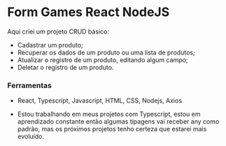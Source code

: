 # Form Games React NodeJS

Aqui criei um projeto CRUD básico:

- Cadastrar um produto;
- Recuperar os dados de um produto ou uma lista de produtos;
- Atualizar o registro de um produto, editando algum campo;
- Deletar o registro de um produto.

### Ferramentas

 - React, Typescript, Javascript, HTML, CSS, Nodejs, Axios
 
 - Estou trabalhando em meus projetos com Typescript, estou em aprendizado constante então algumas tipagens vai receber any como padrão, mas os próximos  projetos tenho certeza que estarei mais evoluído.
